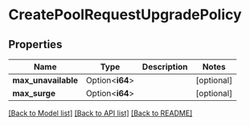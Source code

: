 # CreatePoolRequestUpgradePolicy

## Properties

Name | Type | Description | Notes
------------ | ------------- | ------------- | -------------
**max_unavailable** | Option<**i64**> |  | [optional]
**max_surge** | Option<**i64**> |  | [optional]

[[Back to Model list]](../README.md#documentation-for-models) [[Back to API list]](../README.md#documentation-for-api-endpoints) [[Back to README]](../README.md)


